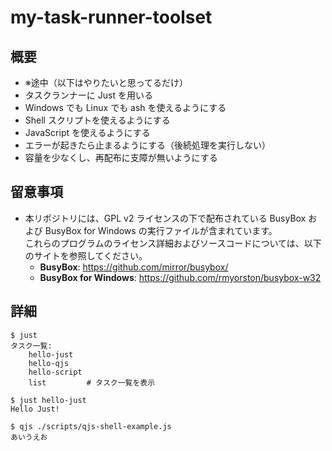 # my-task-runner-toolset

## 概要
* ※途中（以下はやりたいと思ってるだけ）
* タスクランナーに Just を用いる
* Windows でも Linux でも ash を使えるようにする
* Shell スクリプトを使えるようにする
* JavaScript を使えるようにする
* エラーが起きたら止まるようにする（後続処理を実行しない）
* 容量を少なくし、再配布に支障が無いようにする

## 留意事項
* 本リポジトリには、GPL v2 ライセンスの下で配布されている BusyBox および BusyBox for Windows の実行ファイルが含まれています。  
  これらのプログラムのライセンス詳細およびソースコードについては、以下のサイトを参照してください。  
  - **BusyBox**: https://github.com/mirror/busybox/  
  - **BusyBox for Windows**: https://github.com/rmyorston/busybox-w32

## 詳細

```
$ just
タスク一覧:
    hello-just
    hello-qjs
    hello-script
    list         # タスク一覧を表示
```
```
$ just hello-just
Hello Just!
```

```
$ qjs ./scripts/qjs-shell-example.js
あいうえお
```
